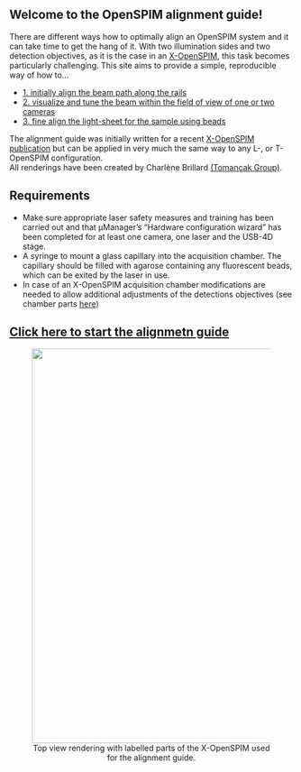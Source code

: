 ## Welcome to the OpenSPIM alignment guide!

There are different ways how to optimally align an OpenSPIM system and it can take time to get the hang of it. With two illumination sides and two detection objectives, as it is the case in an [X-OpenSPIM](https://openspim.org/table_of_parts_xopenspim), this task becomes particularly challenging. This site aims to provide a simple, reproducible way of how to...
-   [1. initially align the beam path along the rails](https://openspim.org/xopenspim/alignment_rails)
-   [2. visualize and tune the beam within the field of view of one or two cameras](https://openspim.org/xopenspim/alignment_FOV) 
-   [3. fine align the light-sheet for the sample using beads](https://openspim.org/xopenspim/alignment_sample)

The alignment guide was initially written for a recent [X-OpenSPIM publication](https://onlinelibrary.wiley.com/doi/10.1002/adbi.202101182) but can be applied in very much the same way to any L-, or T-OpenSPIM configuration.</br>
All renderings have been created by Charlène Brillard [(Tomancak Group)](https://www.mpi-cbg.de/research-groups/current-groups/pavel-tomancak/group-members/).

## Requirements
-   Make sure appropriate laser safety measures and training has been carried out and that µManager’s “Hardware configuration wizard” has been completed for at least one camera, one laser and the USB-4D stage.
-   A syringe to mount a glass capillary into the acquisition chamber. The capillary should be filled with agarose containing any fluorescent beads, which can be exited by the laser in use.
-   In case of an X-OpenSPIM acquisition chamber modifications are needed to allow additional adjustments of the detections objectives (see chamber parts [here](https://openspim.org/table_of_parts_xopenspim))

##  [Click here to start the alignmetn guide](https://openspim.org/xopenspim/alignment_rails)

<figure align="center">
  <a href="https://openspim.org/images/X-OpenSPIM_rendering_topview.jpg" target="_blank"><img width="700" src="https://openspim.org/images/X-OpenSPIM_rendering_topview.jpg"></a>
<figcaption> Top view rendering with labelled parts of the X-OpenSPIM used for the alignment guide.
</figcaption>
</figure> 